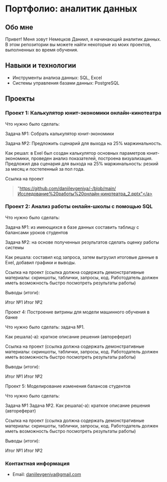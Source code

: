 # Портфолио: аналитик данных

## Обо мне

Привет! Меня зовут Немецков Даниил, я начинающий аналитик данных. В этом репозитории вы можете найти некоторые из моих проектов, выполненных во время обучения.

## Навыки и технологии
- Инструменты анализа данных: SQL, Excel
- Системы управления базами данных: PostgreSQL
## Проекты


### Проект 1: Калькулятор юнит-экономики онлайн-кинотеатра

Что нужно было сделать:

Задача №1: Собрать калькулятор юнит-экономики

Задача №2: Предложить сценарий для выхода на 25% маржинальность.

Как решал: в Exel был создан калькулятор основных параметров юнит-экономики, проведен анализ показателей, построена визуализация. Предложил два сценария для выхода на 25% маржинальность: резкий за месяц и постепенный за пол года.

Ссылка на проект 

> "https://github.com/daniilevgeniya/-/blob/main/Исследование%20работы%20онлайн-кинотеатра_2.pptx"</a>

### Проект 2: Анализ работы онлайн-школы с помощью SQL

Что нужно было сделать:

Задача №1: из имеющихся в базе данных составить таблицу с балансами уроков студентов

Задача №2: на основе полученных результатов сделать оценку работы системы

Как решала: составил код запроса, затем выгрузил итоговые данные в Exel, добавил графики и выводы.

Ссылка на проект (ссылка должна содержать демонстративные материалы: скриншоты, таблички, запросы, код. Работодатель должен иметь возможность быстро посмотреть результаты работы)

Выводы (итоги):

Итог №1
Итог №2

Проект 4: Построение витрины для модели машинного обучения в банке

Что нужно было сделать: задача №1.

Как решала(-а): краткое описание решения (автореферат)

Ссылка на проект (ссылка должна содержать демонстративные материалы: скриншоты, таблички, запросы, код. Работодатель должен иметь возможность быстро посмотреть результаты работы)

Выводы (итоги):

Итог №1
Итог №2

Проект 5: Моделирование изменения балансов студентов

Что нужно было сделать:

Задача №1
Задача №2.
Как решала(-а): краткое описание решения (автореферат)

Ссылка на проект (ссылка должна содержать демонстративные материалы: скриншоты, таблички, запросы, код. Работодатель должен иметь возможность быстро посмотреть результаты работы)

Выводы (итоги):

Итог №1
Итог №2
### Контактная информация
- Email: daniilevgeniya@gmail.com

